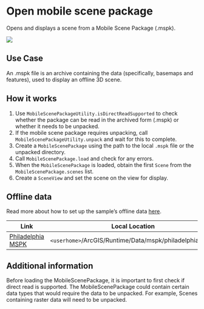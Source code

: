 # Open mobile scene package

Opens and displays a scene from a Mobile Scene Package (.mspk).

![](screenshot.png)

## Use Case

An .mspk file is an archive containing the data (specifically, basemaps
and features), used to display an offline 3D scene.

## How it works

1.  Use `MobileScenePackageUtility.isDirectReadSupported` to check
    whether the package can be read in the archived form (.mspk) or
    whether it needs to be unpacked.
2.  If the mobile scene package requires unpacking, call
    `MobileScenePackageUtility.unpack` and wait for this to complete.
3.  Create a `MobileScenePackage` using the path to the local `.mspk`
    file or the unpacked directory.
4.  Call `MobileScenePackage.load` and check for any errors.
5.  When the `MobileScenePackage` is loaded, obtain the first `Scene`
    from the `MobileScenePackage.scenes` list.
6.  Create a `SceneView` and set the scene on the view for display.

## Offline data

Read more about how to set up the sample’s offline data
[here](http://links.esri.com/ArcGISRuntimeQtSamples).

| Link                                                                                           | Local Location                                          |
| ---------------------------------------------------------------------------------------------- | ------------------------------------------------------- |
| [Philadelphia MSPK](https://www.arcgis.com/home/item.html?id=7dd2f97bb007466ea939160d0de96a9d) | `<userhome>`/ArcGIS/Runtime/Data/mspk/philadelphia.mspk |

## Additional information

Before loading the MobileScenePackage, it is important to first check if
direct read is supported. The MobileScenePackage could contain certain
data types that would require the data to be unpacked. For example,
Scenes containing raster data will need to be unpacked.
